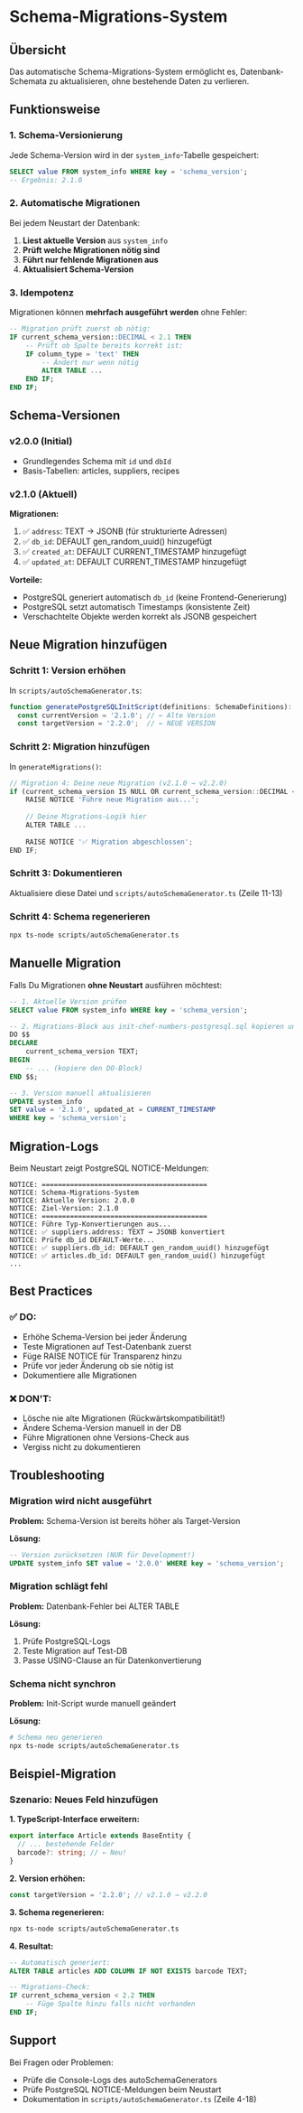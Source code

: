 # Schema-Migrations-System

## Übersicht

Das automatische Schema-Migrations-System ermöglicht es, Datenbank-Schemata zu aktualisieren, ohne bestehende Daten zu verlieren.

## Funktionsweise

### 1. Schema-Versionierung

Jede Schema-Version wird in der `system_info`-Tabelle gespeichert:

```sql
SELECT value FROM system_info WHERE key = 'schema_version';
-- Ergebnis: 2.1.0
```

### 2. Automatische Migrationen

Bei jedem Neustart der Datenbank:

1. **Liest aktuelle Version** aus `system_info`
2. **Prüft welche Migrationen nötig sind**
3. **Führt nur fehlende Migrationen aus**
4. **Aktualisiert Schema-Version**

### 3. Idempotenz

Migrationen können **mehrfach ausgeführt werden** ohne Fehler:

```sql
-- Migration prüft zuerst ob nötig:
IF current_schema_version::DECIMAL < 2.1 THEN
    -- Prüft ob Spalte bereits korrekt ist:
    IF column_type = 'text' THEN
        -- Ändert nur wenn nötig
        ALTER TABLE ... 
    END IF;
END IF;
```

## Schema-Versionen

### v2.0.0 (Initial)
- Grundlegendes Schema mit `id` und `dbId`
- Basis-Tabellen: articles, suppliers, recipes

### v2.1.0 (Aktuell)
**Migrationen:**
1. ✅ `address`: TEXT → JSONB (für strukturierte Adressen)
2. ✅ `db_id`: DEFAULT gen_random_uuid() hinzugefügt
3. ✅ `created_at`: DEFAULT CURRENT_TIMESTAMP hinzugefügt
4. ✅ `updated_at`: DEFAULT CURRENT_TIMESTAMP hinzugefügt

**Vorteile:**
- PostgreSQL generiert automatisch `db_id` (keine Frontend-Generierung)
- PostgreSQL setzt automatisch Timestamps (konsistente Zeit)
- Verschachtelte Objekte werden korrekt als JSONB gespeichert

## Neue Migration hinzufügen

### Schritt 1: Version erhöhen

In `scripts/autoSchemaGenerator.ts`:

```typescript
function generatePostgreSQLInitScript(definitions: SchemaDefinitions): string {
  const currentVersion = '2.1.0'; // ← Alte Version
  const targetVersion = '2.2.0';  // ← NEUE VERSION
```

### Schritt 2: Migration hinzufügen

In `generateMigrations()`:

```typescript
// Migration 4: Deine neue Migration (v2.1.0 → v2.2.0)
if (current_schema_version IS NULL OR current_schema_version::DECIMAL < 2.2) THEN
    RAISE NOTICE 'Führe neue Migration aus...';
    
    // Deine Migrations-Logik hier
    ALTER TABLE ... 
    
    RAISE NOTICE '✅ Migration abgeschlossen';
END IF;
```

### Schritt 3: Dokumentieren

Aktualisiere diese Datei und `scripts/autoSchemaGenerator.ts` (Zeile 11-13)

### Schritt 4: Schema regenerieren

```bash
npx ts-node scripts/autoSchemaGenerator.ts
```

## Manuelle Migration

Falls Du Migrationen **ohne Neustart** ausführen möchtest:

```sql
-- 1. Aktuelle Version prüfen
SELECT value FROM system_info WHERE key = 'schema_version';

-- 2. Migrations-Block aus init-chef-numbers-postgresql.sql kopieren und ausführen
DO $$
DECLARE
    current_schema_version TEXT;
BEGIN
    -- ... (kopiere den DO-Block)
END $$;

-- 3. Version manuell aktualisieren
UPDATE system_info 
SET value = '2.1.0', updated_at = CURRENT_TIMESTAMP 
WHERE key = 'schema_version';
```

## Migration-Logs

Beim Neustart zeigt PostgreSQL NOTICE-Meldungen:

```
NOTICE: =========================================
NOTICE: Schema-Migrations-System
NOTICE: Aktuelle Version: 2.0.0
NOTICE: Ziel-Version: 2.1.0
NOTICE: =========================================
NOTICE: Führe Typ-Konvertierungen aus...
NOTICE: ✅ suppliers.address: TEXT → JSONB konvertiert
NOTICE: Prüfe db_id DEFAULT-Werte...
NOTICE: ✅ suppliers.db_id: DEFAULT gen_random_uuid() hinzugefügt
NOTICE: ✅ articles.db_id: DEFAULT gen_random_uuid() hinzugefügt
...
```

## Best Practices

### ✅ DO:
- Erhöhe Schema-Version bei jeder Änderung
- Teste Migrationen auf Test-Datenbank zuerst
- Füge RAISE NOTICE für Transparenz hinzu
- Prüfe vor jeder Änderung ob sie nötig ist
- Dokumentiere alle Migrationen

### ❌ DON'T:
- Lösche nie alte Migrationen (Rückwärtskompatibilität!)
- Ändere Schema-Version manuell in der DB
- Führe Migrationen ohne Versions-Check aus
- Vergiss nicht zu dokumentieren

## Troubleshooting

### Migration wird nicht ausgeführt

**Problem:** Schema-Version ist bereits höher als Target-Version

**Lösung:**
```sql
-- Version zurücksetzen (NUR für Development!)
UPDATE system_info SET value = '2.0.0' WHERE key = 'schema_version';
```

### Migration schlägt fehl

**Problem:** Datenbank-Fehler bei ALTER TABLE

**Lösung:**
1. Prüfe PostgreSQL-Logs
2. Teste Migration auf Test-DB
3. Passe USING-Clause an für Datenkonvertierung

### Schema nicht synchron

**Problem:** Init-Script wurde manuell geändert

**Lösung:**
```bash
# Schema neu generieren
npx ts-node scripts/autoSchemaGenerator.ts
```

## Beispiel-Migration

### Szenario: Neues Feld hinzufügen

**1. TypeScript-Interface erweitern:**

```typescript
export interface Article extends BaseEntity {
  // ... bestehende Felder
  barcode?: string; // ← Neu!
}
```

**2. Version erhöhen:**

```typescript
const targetVersion = '2.2.0'; // v2.1.0 → v2.2.0
```

**3. Schema regenerieren:**

```bash
npx ts-node scripts/autoSchemaGenerator.ts
```

**4. Resultat:**

```sql
-- Automatisch generiert:
ALTER TABLE articles ADD COLUMN IF NOT EXISTS barcode TEXT;

-- Migrations-Check:
IF current_schema_version < 2.2 THEN
    -- Füge Spalte hinzu falls nicht vorhanden
END IF;
```

## Support

Bei Fragen oder Problemen:
- Prüfe die Console-Logs des autoSchemaGenerators
- Prüfe PostgreSQL NOTICE-Meldungen beim Neustart
- Dokumentation in `scripts/autoSchemaGenerator.ts` (Zeile 4-18)

